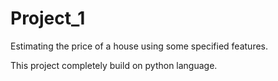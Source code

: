 # Project_1

Estimating the price of a house using some specified features.

This project completely build on python language.

